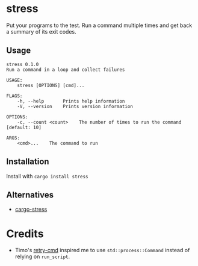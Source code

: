 # stress

Put your programs to the test. Run a command multiple times and get back a summary of its exit codes.

## Usage

```
stress 0.1.0
Run a command in a loop and collect failures

USAGE:
    stress [OPTIONS] [cmd]...

FLAGS:
    -h, --help       Prints help information
    -V, --version    Prints version information

OPTIONS:
    -c, --count <count>    The number of times to run the command [default: 10]

ARGS:
    <cmd>...    The command to run
```

## Installation

Install with `cargo install stress`

## Alternatives

- [cargo-stress](https://lib.rs/crates/cargo-stress)

# Credits

- Timo's [retry-cmd](https://github.com/timofurrer/retry-cmd) inspired me to use `std::process::Command` instead of relying on `run_script`.
